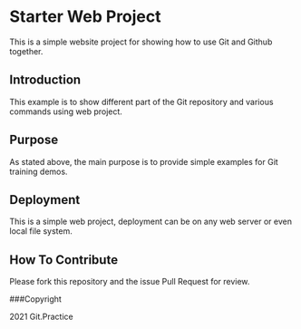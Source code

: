 # Starter Web Project

This is a simple website project for showing how to use Git and Github together.

## Introduction

This example is to show different part of the Git repository and various commands using web project.

## Purpose

As stated above, the main purpose is to provide simple examples for Git training demos.

## Deployment

This is a simple web project, deployment can be on any web server or even local file system.

## How To Contribute

Please fork this repository and the issue Pull Request for review.

###Copyright

2021 Git.Practice